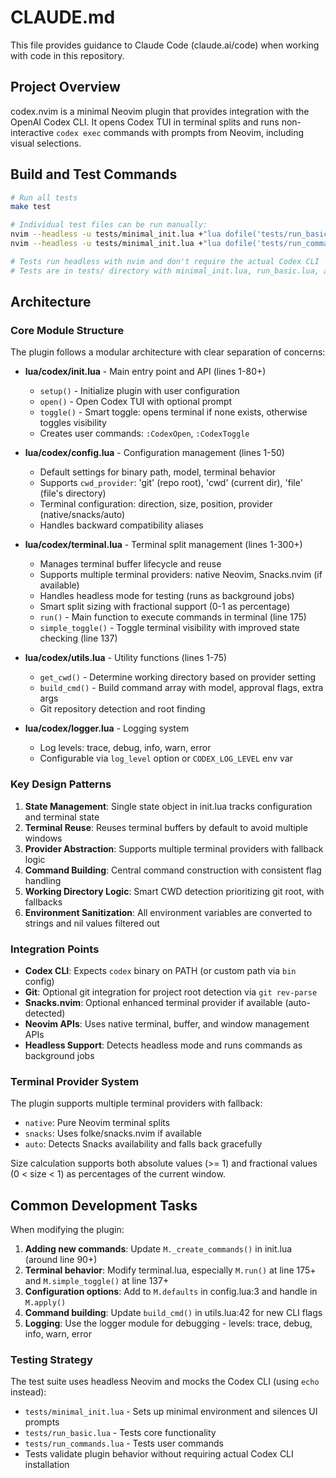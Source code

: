 # CLAUDE.md

This file provides guidance to Claude Code (claude.ai/code) when working with code in this repository.

## Project Overview

codex.nvim is a minimal Neovim plugin that provides integration with the OpenAI Codex CLI. It opens Codex TUI in terminal splits and runs non-interactive `codex exec` commands with prompts from Neovim, including visual selections.

## Build and Test Commands

```bash
# Run all tests
make test

# Individual test files can be run manually:
nvim --headless -u tests/minimal_init.lua +"lua dofile('tests/run_basic.lua')"
nvim --headless -u tests/minimal_init.lua +"lua dofile('tests/run_commands.lua')"

# Tests run headless with nvim and don't require the actual Codex CLI
# Tests are in tests/ directory with minimal_init.lua, run_basic.lua, and run_commands.lua
```

## Architecture

### Core Module Structure

The plugin follows a modular architecture with clear separation of concerns:

- **lua/codex/init.lua** - Main entry point and API (lines 1-80+)
  - `setup()` - Initialize plugin with user configuration
  - `open()` - Open Codex TUI with optional prompt
  - `toggle()` - Smart toggle: opens terminal if none exists, otherwise toggles visibility
  - Creates user commands: `:CodexOpen`, `:CodexToggle`

- **lua/codex/config.lua** - Configuration management (lines 1-50)
  - Default settings for binary path, model, terminal behavior
  - Supports `cwd_provider`: 'git' (repo root), 'cwd' (current dir), 'file' (file's directory)
  - Terminal configuration: direction, size, position, provider (native/snacks/auto)
  - Handles backward compatibility aliases

- **lua/codex/terminal.lua** - Terminal split management (lines 1-300+)
  - Manages terminal buffer lifecycle and reuse
  - Supports multiple terminal providers: native Neovim, Snacks.nvim (if available)
  - Handles headless mode for testing (runs as background jobs)
  - Smart split sizing with fractional support (0-1 as percentage)
  - `run()` - Main function to execute commands in terminal (line 175)
  - `simple_toggle()` - Toggle terminal visibility with improved state checking (line 137)

- **lua/codex/utils.lua** - Utility functions (lines 1-75)
  - `get_cwd()` - Determine working directory based on provider setting
  - `build_cmd()` - Build command array with model, approval flags, extra args
  - Git repository detection and root finding

- **lua/codex/logger.lua** - Logging system
  - Log levels: trace, debug, info, warn, error
  - Configurable via `log_level` option or `CODEX_LOG_LEVEL` env var

### Key Design Patterns

1. **State Management**: Single state object in init.lua tracks configuration and terminal state
2. **Terminal Reuse**: Reuses terminal buffers by default to avoid multiple windows
3. **Provider Abstraction**: Supports multiple terminal providers with fallback logic
4. **Command Building**: Central command construction with consistent flag handling
5. **Working Directory Logic**: Smart CWD detection prioritizing git root, with fallbacks
6. **Environment Sanitization**: All environment variables are converted to strings and nil values filtered out

### Integration Points

- **Codex CLI**: Expects `codex` binary on PATH (or custom path via `bin` config)
- **Git**: Optional git integration for project root detection via `git rev-parse`
- **Snacks.nvim**: Optional enhanced terminal provider if available (auto-detected)
- **Neovim APIs**: Uses native terminal, buffer, and window management APIs
- **Headless Support**: Detects headless mode and runs commands as background jobs

### Terminal Provider System

The plugin supports multiple terminal providers with fallback:
- `native`: Pure Neovim terminal splits
- `snacks`: Uses folke/snacks.nvim if available
- `auto`: Detects Snacks availability and falls back gracefully

Size calculation supports both absolute values (>= 1) and fractional values (0 < size < 1) as percentages of the current window.

## Common Development Tasks

When modifying the plugin:

1. **Adding new commands**: Update `M._create_commands()` in init.lua (around line 90+)
2. **Terminal behavior**: Modify terminal.lua, especially `M.run()` at line 175+ and `M.simple_toggle()` at line 137+
3. **Configuration options**: Add to `M.defaults` in config.lua:3 and handle in `M.apply()`
4. **Command building**: Update `build_cmd()` in utils.lua:42 for new CLI flags
5. **Logging**: Use the logger module for debugging - levels: trace, debug, info, warn, error

### Testing Strategy

The test suite uses headless Neovim and mocks the Codex CLI (using `echo` instead):
- `tests/minimal_init.lua` - Sets up minimal environment and silences UI prompts
- `tests/run_basic.lua` - Tests core functionality 
- `tests/run_commands.lua` - Tests user commands
- Tests validate plugin behavior without requiring actual Codex CLI installation